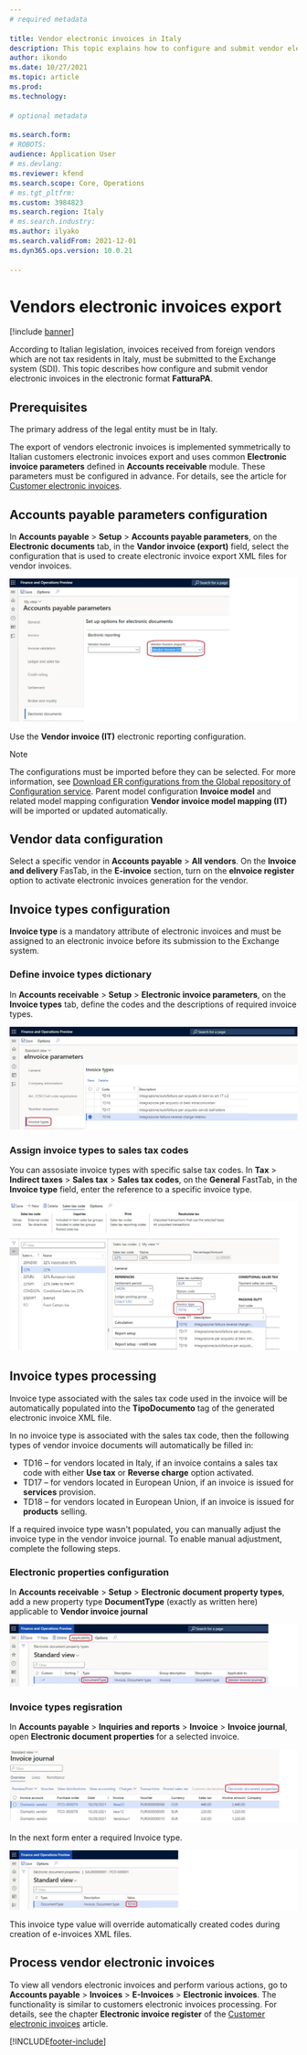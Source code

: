 ```yaml
---
# required metadata

title: Vendor electronic invoices in Italy
description: This topic explains how to configure and submit vendor electronic invoices in Italy.
author: ikondo
ms.date: 10/27/2021
ms.topic: article
ms.prod: 
ms.technology: 

# optional metadata

ms.search.form:  
# ROBOTS: 
audience: Application User
# ms.devlang: 
ms.reviewer: kfend
ms.search.scope: Core, Operations
# ms.tgt_pltfrm: 
ms.custom: 3984823
ms.search.region: Italy
# ms.search.industry: 
ms.author: ilyako
ms.search.validFrom: 2021-12-01
ms.dyn365.ops.version: 10.0.21

---
```


# Vendors electronic invoices export

[!include [banner](../includes/banner.md)]

According to Italian legislation, invoices received from foreign vendors which are not tax residents in Italy, must be submitted to the Exchange system (SDI).
This topic describes how configure and submit vendor electronic invoices in the electronic format **FatturaPA**.

## Prerequisites

The primary address of the legal entity must be in Italy.

The export of vendors electronic invoices is implemented symmetrically to Italian customers electronic invoices export and uses common **Electronic invoice parameters** defined in **Accounts receivable** module. These parameters must be configured in advance. For details, see the article for [Customer electronic invoices](emea-ita-e-invoices.md).


## <a id="apparameters"></a>Accounts payable parameters configuration

In **Accounts payable** \> **Setup** \> **Accounts payable parameters**, on the **Electronic documents** tab, in the **Vandor invoice (export)** field, select the configuration that is used to create electronic invoice export XML files for vendor invoices.

![Electronic documents in Accounts payable parameters](media/emea-ita-AP-parameter-e-invoices.jpg)

Use the **Vendor invoice (IT)** electronic reporting configuration.

> [!NOTE]
> The configurations must be imported before they can be selected. For more information, see [Download ER configurations from the Global repository of Configuration service](../../fin-ops-core/dev-itpro/analytics/er-download-configurations-global-repo.md).
> Parent model configuration **Invoice model** and related model mapping configuration **Vendor invoice model mapping (IT)** will be imported or updated automatically.


## Vendor data configuration

Select a specific vendor in **Accounts payable** \> **All vendors**. On the **Invoice and delivery** FasTab, in the **E-invoice** section, turn on the **eInvoice register** option to activate electronic invoices generation for the vendor.

## Invoice types configuration

**Invoice type** is a mandatory attribute of electronic invoices and must be assigned to an electronic invoice before its submission to the Exchange system.

### Define invoice types dictionary

In **Accounts receivable** \> **Setup** \> **Electronic invoice parameters**, on the **Invoice types** tab, define the codes and the descriptions of required invoice types.

![Invoice types dictionary](media/emea-ita-invoice-types.jpg)

### Assign invoice types to sales tax codes

You can assosiate invoice types with specific salse tax codes. In **Tax** \> **Indirect taxes** \> **Sales tax** \> **Sales tax codes**, on the **General** FastTab, in the **Invoice type** field, enter the reference to a specific invoice type.

![Invoice types in tax codes](media/emea-ita-invoice-types-tax-codes.jpg)

## Invoice types processing

Invoice type associated with the sales tax code used in the invoice will be automatically populated into the **TipoDocumento** tag of the generated electronic invoice XML file.

In no invoice type is associated with the sales tax code, then the following types of vendor invoice documents will automatically be filled in:

- TD16 – for vendors located in Italy, if an invoice contains a sales tax code with either **Use tax** or **Reverse charge** option activated.
- TD17 – for vendors located in European Union, if an invoice is issued for **services** provision.
- TD18 – for vendors located in European Union, if an invoice is issued for **products** selling.

If a required invoice type wasn't populated, you can manually adjust the invoice type in the vendor invoice journal. 
To enable manual adjustment, complete the following steps.

### Electronic properties configuration

In **Accounts receivable** > **Setup** > **Electronic document property types**, add a new property type **DocumentType** (exactly as written here) applicable to **Vendor invoice journal**

![Invoice type parameter](media/emea-ita-invoice-type-parameter.jpg)

### Invoice types regisration

In **Accounts payable** > **Inquiries and reports** > **Invoice** > **Invoice journal**, open **Electronic document properties** for a selected invoice.

![Invoice type in invoices](media/emea-ita-invoice-type-in-invoice.jpg)

In the next form enter a required Invoice type.

![Invoice type value](media/emea-ita-invoice-type-value.jpg)

This invoice type value will override automatically created codes during creation of e-invoices XML files.


## Process vendor electronic invoices

To view all vendors electronic invoices and perform various actions, go to **Accounts payable** > **Invoices** > **E-Invoices** > **Electronic invoices**.
The functionality is similar to customers electronic invoices processing. For details, see the chapter **Electronic invoice register** of the [Customer electronic invoices](emea-ita-e-invoices.md) article.


[!INCLUDE[footer-include](../../includes/footer-banner.md)]

